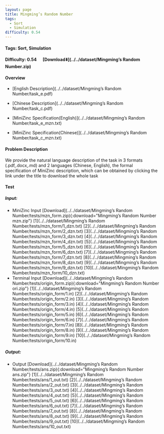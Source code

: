 ```yaml
---
layout: page
title: Mingming’s Random Number
tags:
  - Sort
  - Simulation
difficulty: 0.54
---
```


#### Tags: Sort, Simulation
#### Difficulty: 0.54 &nbsp;&nbsp;&nbsp;&nbsp; [Download⬇️](../../dataset/Mingming’s Random Number.zip)
#### Overview
- [English Description](../../dataset/Mingming’s Random Number/task_e.pdf)
- [Chinese Description](../../dataset/Mingming’s Random Number/task_c.pdf)
- [MiniZinc Specification(English)](../../dataset/Mingming’s Random Number/task_e_mzn.txt)

- [MiniZinc Specification(Chinese)](../../dataset/Mingming’s Random Number/task_c_mzn.txt)

#### Problem Description
We provide the natural language description of the task in 3 formats (.pdf,.docx,.md) and 2 languages (Chinese, English), the formal specification of MiniZinc description, which can be obtained by clicking the link under the title to download the whole task
#### Test
##### Input:
- MiniZinc Input [Download](../../dataset/Mingming’s Random Number/tests/mzn_form.zip){:download="Mingming’s Random Number mzn.zip"} [1](../../dataset/Mingming’s Random Number/tests/mzn_form/1_dzn.txt) [2](../../dataset/Mingming’s Random Number/tests/mzn_form/2_dzn.txt) [3](../../dataset/Mingming’s Random Number/tests/mzn_form/3_dzn.txt) [4](../../dataset/Mingming’s Random Number/tests/mzn_form/4_dzn.txt) [5](../../dataset/Mingming’s Random Number/tests/mzn_form/5_dzn.txt) [6](../../dataset/Mingming’s Random Number/tests/mzn_form/6_dzn.txt) [7](../../dataset/Mingming’s Random Number/tests/mzn_form/7_dzn.txt) [8](../../dataset/Mingming’s Random Number/tests/mzn_form/8_dzn.txt) [9](../../dataset/Mingming’s Random Number/tests/mzn_form/9_dzn.txt) [10](../../dataset/Mingming’s Random Number/tests/mzn_form/10_dzn.txt) 
- Terminal Input [Download](../../dataset/Mingming’s Random Number/tests/origin_form.zip){:download="Mingming’s Random Number ori.zip"} [1](../../dataset/Mingming’s Random Number/tests/origin_form/1.in) [2](../../dataset/Mingming’s Random Number/tests/origin_form/2.in) [3](../../dataset/Mingming’s Random Number/tests/origin_form/3.in) [4](../../dataset/Mingming’s Random Number/tests/origin_form/4.in) [5](../../dataset/Mingming’s Random Number/tests/origin_form/5.in) [6](../../dataset/Mingming’s Random Number/tests/origin_form/6.in) [7](../../dataset/Mingming’s Random Number/tests/origin_form/7.in) [8](../../dataset/Mingming’s Random Number/tests/origin_form/8.in) [9](../../dataset/Mingming’s Random Number/tests/origin_form/9.in) [10](../../dataset/Mingming’s Random Number/tests/origin_form/10.in) 

##### Output:
- Output [Download](../../dataset/Mingming’s Random Number/tests/ans.zip){:download="Mingming’s Random Number ans.zip"} [1](../../dataset/Mingming’s Random Number/tests/ans/1_out.txt) [2](../../dataset/Mingming’s Random Number/tests/ans/2_out.txt) [3](../../dataset/Mingming’s Random Number/tests/ans/3_out.txt) [4](../../dataset/Mingming’s Random Number/tests/ans/4_out.txt) [5](../../dataset/Mingming’s Random Number/tests/ans/5_out.txt) [6](../../dataset/Mingming’s Random Number/tests/ans/6_out.txt) [7](../../dataset/Mingming’s Random Number/tests/ans/7_out.txt) [8](../../dataset/Mingming’s Random Number/tests/ans/8_out.txt) [9](../../dataset/Mingming’s Random Number/tests/ans/9_out.txt) [10](../../dataset/Mingming’s Random Number/tests/ans/10_out.txt) 

